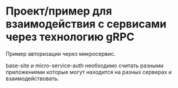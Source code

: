 # Проект/пример для взаимодействия с сервисами через технологию gRPC

Пример авторизации через микросервис.

base-site и micro-service-auth необходимо считать разными приложениями которые могут находится на разных серверах и взаимодействовать.

